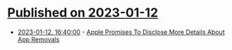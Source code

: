 # [Published on 2023-01-12](index.md)

* [2023-01-12, 16:40:00](https://apple.slashdot.org/story/23/01/12/165225/apple-promises-to-disclose-more-details-about-app-removals?utm_source=rss1.0mainlinkanon&utm_medium=feed) - [Apple Promises To Disclose More Details About App Removals](https://apple.slashdot.org/story/23/01/12/165225/apple-promises-to-disclose-more-details-about-app-removals?utm_source=rss1.0mainlinkanon&utm_medium=feed)
